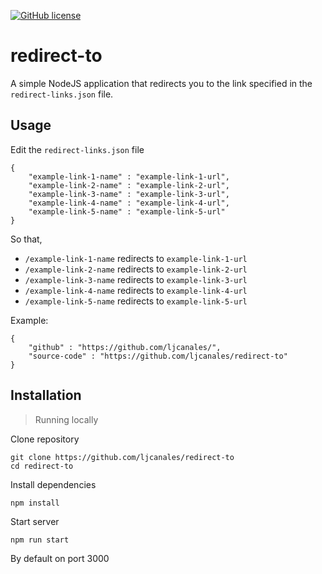 [![GitHub license](https://img.shields.io/github/license/ljcanales/redirect-to?style=plastic)](https://github.com/ljcanales/redirect-to/blob/main/LICENSE)

# redirect-to
A simple NodeJS application that redirects you to the link specified in the `redirect-links.json` file.


## Usage
Edit the `redirect-links.json` file
```
{
    "example-link-1-name" : "example-link-1-url",
    "example-link-2-name" : "example-link-2-url",
    "example-link-3-name" : "example-link-3-url",
    "example-link-4-name" : "example-link-4-url",
    "example-link-5-name" : "example-link-5-url"
}
```

So that,
- `/example-link-1-name` redirects to `example-link-1-url`
- `/example-link-2-name` redirects to `example-link-2-url`
- `/example-link-3-name` redirects to `example-link-3-url`
- `/example-link-4-name` redirects to `example-link-4-url`
- `/example-link-5-name` redirects to `example-link-5-url`

Example:
```
{
    "github" : "https://github.com/ljcanales/",
    "source-code" : "https://github.com/ljcanales/redirect-to"
}
```

## Installation
> Running locally

Clone repository
```
git clone https://github.com/ljcanales/redirect-to
cd redirect-to
```

Install dependencies
```
npm install
```

Start server
```
npm run start
```

By default on port 3000